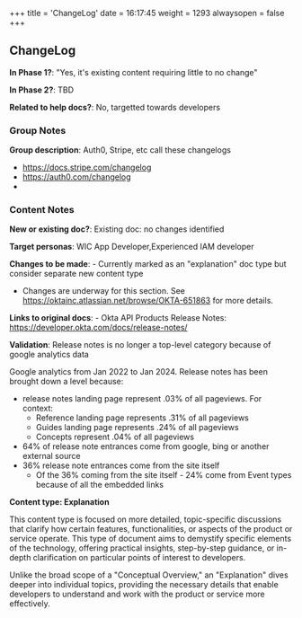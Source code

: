 +++
title = 'ChangeLog'
date = 16:17:45
weight = 1293
alwaysopen = false
+++

## ChangeLog

**In Phase 1?**: "Yes, it's existing content requiring little to no change"

**In Phase 2?**: TBD

**Related to help docs?**: No, targetted towards developers


### Group Notes

**Group description**: Auth0, Stripe, etc call these changelogs

- https://docs.stripe.com/changelog
- https://auth0.com/changelog
- 

### Content Notes

**New or existing doc?**: Existing doc: no changes identified

**Target personas**: WIC App Developer,Experienced IAM developer

**Changes to be made**: - Currently marked as an "explanation" doc type but consider separate new content type
- Changes are underway for this section. See https://oktainc.atlassian.net/browse/OKTA-651863 for more details.

**Links to original docs**: - Okta API Products Release Notes: https://developer.okta.com/docs/release-notes/

**Validation**: Release notes is no longer a top-level category because of google analytics data 

Google analytics from Jan 2022 to Jan 2024. Release notes has been brought down a level because:

- release notes landing page represent .03% of all pageviews. For context: 
    - Reference landing page represents .31% of all pageviews
    - Guides landing page represents .24% of all pageviews
    - Concepts represent .04% of all pageviews
- 64% of release note entrances come from google, bing or another external source
- 36% release note entrances come from the site itself
    - Of the 36% coming from the site itself - 24% come from Event types because of all the embedded links

**Content type: Explanation**

This content type is focused on more detailed, topic-specific discussions that clarify how certain features, functionalities, or aspects of the product or service operate. This type of document aims to demystify specific elements of the technology, offering practical insights, step-by-step guidance, or in-depth clarification on particular points of interest to developers. 

Unlike the broad scope of a "Conceptual Overview," an "Explanation" dives deeper into individual topics, providing the necessary details that enable developers to understand and work with the product or service more effectively.


